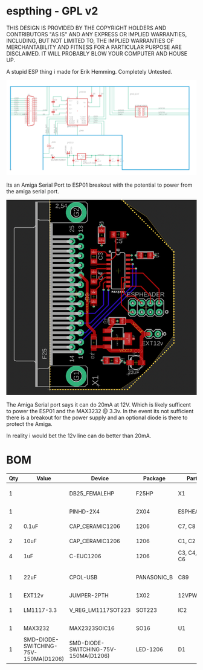 # espthing - GPL v2


THIS DESIGN IS PROVIDED BY THE COPYRIGHT HOLDERS AND CONTRIBUTORS "AS IS" AND ANY EXPRESS OR IMPLIED WARRANTIES, INCLUDING, BUT NOT LIMITED TO, THE IMPLIED WARRANTIES OF MERCHANTABILITY AND FITNESS FOR A PARTICULAR PURPOSE ARE DISCLAIMED. IT WILL PROBABLY BLOW YOUR COMPUTER AND HOUSE UP. 

A stupid ESP thing i made for Erik Hemming. Completely Untested.

![Schematic](images/schematic.png)

Its an Amiga Serial Port to ESP01 breakout with the potential to power from the amiga serial port.

![Board](images/board.png)

The Amiga Serial port says it can do 20mA at 12V. Which is likely sufficent to power the ESP01 and the MAX3232 @ 3.3v. In the event its not sufficient there is a breakout for the power supply and an optional diode is there to protect the Amiga.

In reality i would bet the 12v line can do better than 20mA.

# BOM

| Qty | Value                                | Device                               | Package     | Parts          | Description                          |
| --- | ------------------------------------ | ------------------------------------ | ----------- | -------------- | ------------------------------------ |
| 1   |                                      | DB25_FEMALEHP                        | F25HP       | X1             | 25 Pin Female Connector.             |
| 1   |                                      | PINHD-2X4                            | 2X04        | ESPHEADER      | 2 x 4 PIN HEADER                     |
| 2   | 0.1uF                                | CAP_CERAMIC1206                      | 1206        | C7, C8         | Ceramic Capacitors                   |
| 2   | 10uF                                 | CAP_CERAMIC1206                      | 1206        | C1, C2         | Ceramic Capacitors                   |
| 4   | 1uF                                  | C-EUC1206                            | 1206        | C3, C4, C5, C6 | 50V Capacitory                       |
| 1   | 22uF                                 | CPOL-USB                             | PANASONIC_B | C89            | POLARIZED CAPACITOR, American symbol |
| 1   | EXT12v                               | JUMPER-2PTH                          | 1X02        | 12VPWR         | Jumper                               |
| 1   | LM1117-3.3                           | V_REG_LM1117SOT223                   | SOT223      | IC2            | Voltage Regulator LM1117             |
| 1   | MAX3232                              | MAX2323SOIC16                        | SO16        | U1             | RS232 Transceiver                    |
| 1   | SMD-DIODE-SWITCHING-75V-150MA(D1206) | SMD-DIODE-SWITCHING-75V-150MA(D1206) | LED-1206    | D1             | 304040005                            |
